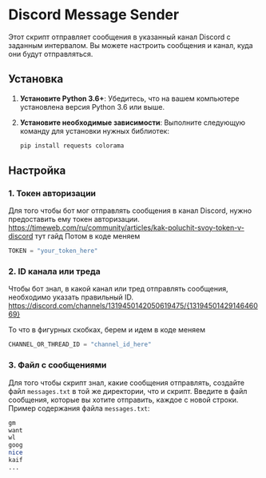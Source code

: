# Discord Message Sender

Этот скрипт отправляет сообщения в указанный канал Discord с заданным интервалом. Вы можете настроить сообщения и канал, куда они будут отправляться.

## Установка

1. **Установите Python 3.6+**:
   Убедитесь, что на вашем компьютере установлена версия Python 3.6 или выше.

2. **Установите необходимые зависимости**:
   Выполните следующую команду для установки нужных библиотек:

   ```bash
   pip install requests colorama
## Настройка

### 1. Токен авторизации

Для того чтобы бот мог отправлять сообщения в канал Discord, нужно предоставить ему токен авторизации.
https://timeweb.com/ru/community/articles/kak-poluchit-svoy-token-v-discord тут гайд
Потом в коде меняем
```python
TOKEN = "your_token_here"
```
### 2. ID канала или треда

Чтобы бот знал, в какой канал или тред отправлять сообщения, необходимо указать правильный ID.
https://discord.com/channels/1319450142050619475/{1319450142914646069}

То что в фигурных скобках, берем и идем в коде меняем
```python
CHANNEL_OR_THREAD_ID = "channel_id_here"
```
### 3. Файл с сообщениями

Для того чтобы скрипт знал, какие сообщения отправлять, создайте файл `messages.txt` в той же директории, что и скрипт.
Введите в файл сообщения, которые вы хотите отправить, каждое с новой строки. Пример содержания файла `messages.txt`:
```bash
gm 
want
wl
goog
nice
kaif
...
```


